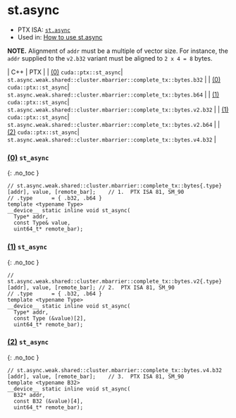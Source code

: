 # st.async

-  PTX ISA: [`st.async`](https://docs.nvidia.com/cuda/parallel-thread-execution/index.html#data-movement-and-conversion-instructions-st-async)
- Used in: [How to use st.async](../examples/st.async.md)

**NOTE.** Alignment of `addr` must be a multiple of vector size. For instance,
the `addr` supplied to the `v2.b32` variant must be aligned to `2 x 4 = 8` bytes.

| C++ | PTX |
| [(0)](#0-st_async) `cuda::ptx::st_async`| `st.async.weak.shared::cluster.mbarrier::complete_tx::bytes.b32` |
| [(0)](#0-st_async) `cuda::ptx::st_async`| `st.async.weak.shared::cluster.mbarrier::complete_tx::bytes.b64` |
| [(1)](#1-st_async) `cuda::ptx::st_async`| `st.async.weak.shared::cluster.mbarrier::complete_tx::bytes.v2.b32` |
| [(1)](#1-st_async) `cuda::ptx::st_async`| `st.async.weak.shared::cluster.mbarrier::complete_tx::bytes.v2.b64` |
| [(2)](#2-st_async) `cuda::ptx::st_async`| `st.async.weak.shared::cluster.mbarrier::complete_tx::bytes.v4.b32` |


### [(0)](#0-st_async) `st_async`
{: .no_toc }
```cuda
// st.async.weak.shared::cluster.mbarrier::complete_tx::bytes{.type} [addr], value, [remote_bar];    // 1.  PTX ISA 81, SM_90
// .type      = { .b32, .b64 }
template <typename Type>
__device__ static inline void st_async(
  Type* addr,
  const Type& value,
  uint64_t* remote_bar);
```

### [(1)](#1-st_async) `st_async`
{: .no_toc }
```cuda
// st.async.weak.shared::cluster.mbarrier::complete_tx::bytes.v2{.type} [addr], value, [remote_bar]; // 2.  PTX ISA 81, SM_90
// .type      = { .b32, .b64 }
template <typename Type>
__device__ static inline void st_async(
  Type* addr,
  const Type (&value)[2],
  uint64_t* remote_bar);
```

### [(2)](#2-st_async) `st_async`
{: .no_toc }
```cuda
// st.async.weak.shared::cluster.mbarrier::complete_tx::bytes.v4.b32 [addr], value, [remote_bar];    // 3.  PTX ISA 81, SM_90
template <typename B32>
__device__ static inline void st_async(
  B32* addr,
  const B32 (&value)[4],
  uint64_t* remote_bar);
```
